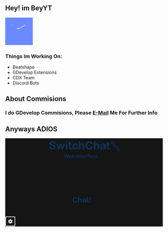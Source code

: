 ## Hey! im BeyYT
![Hey! im this blob of text lmao](channels4_profile.jpg)
### Things Im Working On:
- Beatshape
- GDevelop Extensions
- CDX Team
- Discord Bots

## About Commisions
### I do GDevelop Commisions, Please [E-Mail](mailto:beyytgd@gmail.com?subject=GDevelop%20Commision) Me For Further Info

## Anyways ADIOS
[![Watch the video](aaaaaaaaaaaa.png)](https://beyyt.github.io/Switchchat/)
